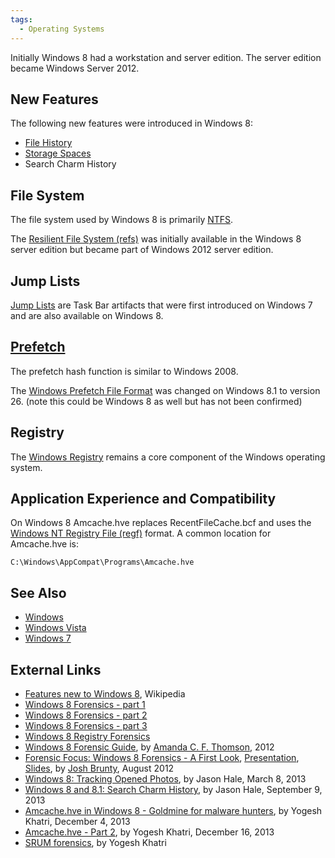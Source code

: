 ```yaml
---
tags:
  - Operating Systems
---
```

Initially Windows 8 had a workstation and server edition. The server
edition became Windows Server 2012.

## New Features

The following new features were introduced in Windows 8:

- [File History](windows_file_history.md)
- [Storage Spaces](windows_storage_spaces.md)
- Search Charm History

## File System

The file system used by Windows 8 is primarily [NTFS](ntfs.md).

The [Resilient File System
(refs)](resilient_file_system_(refs).md) was initially available
in the Windows 8 server edition but became part of Windows 2012 server
edition.

## Jump Lists

[Jump Lists](jump_lists.md) are Task Bar artifacts that were
first introduced on Windows 7 and are also available on Windows 8.

## [Prefetch](prefetch.md)

The prefetch hash function is similar to Windows 2008.

The [Windows Prefetch File
Format](windows_prefetch_file_format.md) was changed on Windows
8.1 to version 26. (note this could be Windows 8 as well but has not
been confirmed)

## Registry

The [Windows Registry](windows_registry.md) remains a core
component of the Windows operating system.

## Application Experience and Compatibility

On Windows 8 Amcache.hve replaces RecentFileCache.bcf and uses the
[Windows NT Registry File (regf)](windows_nt_registry_file_(regf).md) format.
A common location for Amcache.hve is:

    C:\Windows\AppCompat\Programs\Amcache.hve

## See Also

- [Windows](windows.md)
- [Windows Vista](windows_vista.md)
- [Windows 7](windows_7.md)

## External Links

- [Features new to Windows 8](https://en.wikipedia.org/wiki/Features_new_to_Windows_8), Wikipedia
- [Windows 8 Forensics - part 1](http://computerforensics.champlain.edu/blog/windows-8-forensics)
- [Windows 8 Forensics - part 2](http://computerforensics.champlain.edu/blog/windows-8-forensics-part-2)
- [Windows 8 Forensics - part 3](http://computerforensics.champlain.edu/blog/windows-8-forensics-part-3)
- [Windows 8 Registry Forensics](http://www.dataforensics.org/windows-8-file-history-forensics/)
- [Windows 8 Forensic Guide](http://propellerheadforensics.files.wordpress.com/2012/05/thomson_windows-8-forensic-guide2.pdf),
  by [Amanda C. F. Thomson](amanda_thomson.md), 2012
- [Forensic Focus: Windows 8 Forensics - A First Look](https://www.forensicfocus.com/Forums/viewtopic/t=9604/),
  [Presentation](https://www.youtube.com/watch?v=uhCooEz9FQshttp://www.youtube.com/watch?v=uhCooEz9FQs&feature=youtu.befeature=youtu.be),
  [Slides](https://www.forensicfocus.com/downloads/windows-8-forensics-josh-brunty.pdf),
  by [Josh Brunty](josh_brunty.md), August 2012
- [Windows 8: Tracking Opened Photos](https://dfstream.blogspot.com/2013/03/windows-8-tracking-opened-photos.html),
  by Jason Hale, March 8, 2013
- [Windows 8 and 8.1: Search Charm History](https://dfstream.blogspot.com/2013/09/windows-8-and-81-search-charm-history.html),
  by Jason Hale, September 9, 2013
- [Amcache.hve in Windows 8 - Goldmine for malware hunters](http://www.swiftforensics.com/2013/12/amcachehve-in-windows-8-goldmine-for.html),
  by Yogesh Khatri, December 4, 2013
- [Amcache.hve - Part 2](http://www.swiftforensics.com/2013/12/amcachehve-part-2.html), by
  Yogesh Khatri, December 16, 2013
- [SRUM forensics](https://files.sans.org/summit/Digital_Forensics_and_Incident_Response_Summit_2015/PDFs/Windows8SRUMForensicsYogeshKhatri.pdf),
  by Yogesh Khatri
